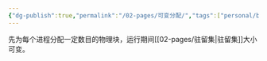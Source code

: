 ```yaml
---
{"dg-publish":true,"permalink":"/02-pages/可变分配/","tags":["personal/blog"]}
---
```


先为每个进程分配一定数目的物理块，运行期间[[02-pages/驻留集\|驻留集]]大小可变。